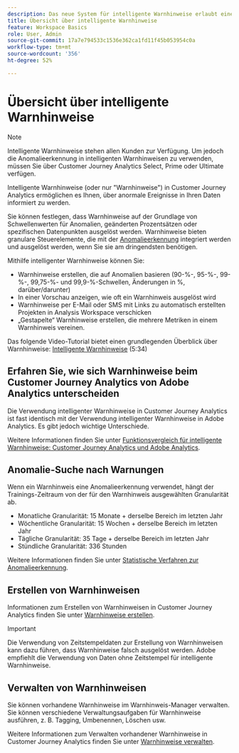 ```yaml
---
description: Das neue System für intelligente Warnhinweise erlaubt eine feiner abgestufte Kontrolle über Warnhinweise und integriert die Anomalieerkennung in das Warnhinweissystem.
title: Übersicht über intelligente Warnhinweise
feature: Workspace Basics
role: User, Admin
source-git-commit: 17a7e794533c1536e362ca1fd11f45b053954c0a
workflow-type: tm+mt
source-wordcount: '356'
ht-degree: 52%

---
```


# Übersicht über intelligente Warnhinweise

>[!NOTE]
>
>Intelligente Warnhinweise stehen allen Kunden zur Verfügung. Um jedoch die Anomalieerkennung in intelligenten Warnhinweisen zu verwenden, müssen Sie über Customer Journey Analytics Select, Prime oder Ultimate verfügen.

Intelligente Warnhinweise (oder nur &quot;Warnhinweise&quot;) in Customer Journey Analytics ermöglichen es Ihnen, über anormale Ereignisse in Ihren Daten informiert zu werden.

Sie können festlegen, dass Warnhinweise auf der Grundlage von Schwellenwerten für Anomalien, geänderten Prozentsätzen oder spezifischen Datenpunkten ausgelöst werden. Warnhinweise bieten granulare Steuerelemente, die mit der [Anomalieerkennung](/help/analysis-workspace/c-anomaly-detection/anomaly-detection.md) integriert werden und ausgelöst werden, wenn Sie sie am dringendsten benötigen.

Mithilfe intelligenter Warnhinweise können Sie:

* Warnhinweise erstellen, die auf Anomalien basieren (90-%-, 95-%-, 99-%-, 99,75-%- und 99,9-%-Schwellen, Änderungen in %, darüber/darunter)
* In einer Vorschau anzeigen, wie oft ein Warnhinweis ausgelöst wird
* Warnhinweise per E-Mail oder SMS mit Links zu automatisch erstellten Projekten in Analysis Workspace verschicken
* „Gestapelte“ Warnhinweise erstellen, die mehrere Metriken in einem Warnhinweis vereinen.

Das folgende Video-Tutorial bietet einen grundlegenden Überblick über Warnhinweise: [Intelligente Warnhinweise](https://experienceleague.adobe.com/docs/analytics-learn/tutorials/data-science/intelligent-alerts.html?lang=de) (5:34)

## Erfahren Sie, wie sich Warnhinweise beim Customer Journey Analytics von Adobe Analytics unterscheiden

Die Verwendung intelligenter Warnhinweise in Customer Journey Analytics ist fast identisch mit der Verwendung intelligenter Warnhinweise in Adobe Analytics. Es gibt jedoch wichtige Unterschiede.

Weitere Informationen finden Sie unter [Funktionsvergleich für intelligente Warnhinweise: Customer Journey Analytics und Adobe Analytics](/help/analysis-workspace/c-intelligent-alerts/alerts-feature-comparison.md).

## Anomalie-Suche nach Warnungen

Wenn ein Warnhinweis eine Anomalieerkennung verwendet, hängt der Trainings-Zeitraum von der für den Warnhinweis ausgewählten Granularität ab.

* Monatliche Granularität: 15 Monate + derselbe Bereich im letzten Jahr
* Wöchentliche Granularität: 15 Wochen + derselbe Bereich im letzten Jahr
* Tägliche Granularität: 35 Tage + derselbe Bereich im letzten Jahr
* Stündliche Granularität: 336 Stunden

Weitere Informationen finden Sie unter [Statistische Verfahren zur Anomalieerkennung](/help/analysis-workspace/c-anomaly-detection/statistics-anomaly-detection.md).

## Erstellen von Warnhinweisen

Informationen zum Erstellen von Warnhinweisen in Customer Journey Analytics finden Sie unter [Warnhinweise erstellen](/help/analysis-workspace/c-intelligent-alerts/alert-builder.md).

>[!IMPORTANT]
>
>Die Verwendung von Zeitstempeldaten zur Erstellung von Warnhinweisen kann dazu führen, dass Warnhinweise falsch ausgelöst werden. Adobe empfiehlt die Verwendung von Daten ohne Zeitstempel für intelligente Warnhinweise.

## Verwalten von Warnhinweisen

Sie können vorhandene Warnhinweise im Warnhinweis-Manager verwalten. Sie können verschiedene Verwaltungsaufgaben für Warnhinweise ausführen, z. B. Tagging, Umbenennen, Löschen usw.

Weitere Informationen zum Verwalten vorhandener Warnhinweise in Customer Journey Analytics finden Sie unter [Warnhinweise verwalten](/help/analysis-workspace/c-intelligent-alerts/alert-manager.md).

